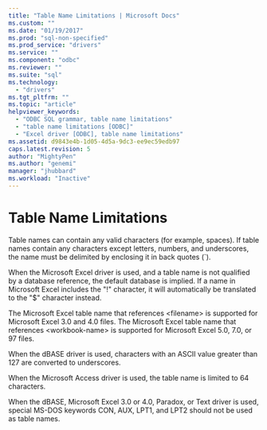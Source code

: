 ```yaml
---
title: "Table Name Limitations | Microsoft Docs"
ms.custom: ""
ms.date: "01/19/2017"
ms.prod: "sql-non-specified"
ms.prod_service: "drivers"
ms.service: ""
ms.component: "odbc"
ms.reviewer: ""
ms.suite: "sql"
ms.technology: 
  - "drivers"
ms.tgt_pltfrm: ""
ms.topic: "article"
helpviewer_keywords: 
  - "ODBC SQL grammar, table name limitations"
  - "table name limitations [ODBC]"
  - "Excel driver [ODBC], table name limitations"
ms.assetid: d9843e4b-1d05-4d5a-9dc3-ee9ec59edb97
caps.latest.revision: 5
author: "MightyPen"
ms.author: "genemi"
manager: "jhubbard"
ms.workload: "Inactive"
---
```

# Table Name Limitations
Table names can contain any valid characters (for example, spaces). If table names contain any characters except letters, numbers, and underscores, the name must be delimited by enclosing it in back quotes (`).  
  
 When the Microsoft Excel driver is used, and a table name is not qualified by a database reference, the default database is implied. If a name in Microsoft Excel includes the "!" character, it will automatically be translated to the "$" character instead.  
  
 The Microsoft Excel table name that references \<filename> is supported for Microsoft Excel 3.0 and 4.0 files. The Microsoft Excel table name that references \<workbook-name> is supported for Microsoft Excel 5.0, 7.0, or 97 files.  
  
 When the dBASE driver is used, characters with an ASCII value greater than 127 are converted to underscores.  
  
 When the Microsoft Access driver is used, the table name is limited to 64 characters.  
  
 When the dBASE, Microsoft Excel 3.0 or 4.0, Paradox, or Text driver is used, special MS-DOS keywords CON, AUX, LPT1, and LPT2 should not be used as table names.

